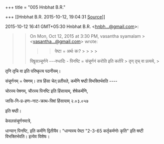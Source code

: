 +++
title = "005 Hnbhat B.R."

+++
[[Hnbhat B.R.	2015-10-12, 19:04:31 [Source](https://groups.google.com/g/samskrita/c/4doSQpdQgFw)]]



2015-10-12 16:41 GMT+05:30 Hnbhat B.R. \<[hnbh...@gmail.com]()\>:  

> 
> >   
> > 
> >   
> > 
> > On Mon, Oct 12, 2015 at 3:30 PM, vasantha syamalam > \<[vasantha...@gmail.com]()\> wrote:  
> > > 
> > > > पेष्टा = अर्थः कः? > > > > 
> > > > 
> > > >   
> > > > 
> > 
> >   
> > 
> > 
> > पिषॢसञ्चूर्णने ---रुधादिः - पिनष्टि = संचूर्णनं करोति इति कर्तरि > तृन् तृच् वा प्रत्यये, >
> 
> > 
> > 
> > 

  

तृनि तृचि वा इति परिष्कृत्य पठनीयम्।

  

संचूर्णनम् = पेषणम्। तत्र हिंसा चेत् प्रतीयते, कर्मणि षष्ठी विभक्तिर्भवति ----

  

चोरस्य पेषणम्, चौरस्य पिनष्टि इति हिंसायाम्, शेषेकर्मणि,

जासि-नि-प्र-हणः-नाट-क्राथ-पिषां हिंसायाम् २.०३.०५७  

इति षष्ठी।

  

केवलसंचूर्णनमात्रे,

  

धान्यान् पिनष्टि, इति कर्मणि द्वितीयैव। "धान्यस्य पेष्टा "2-3-65 कर्तृकर्मणोः कृति" इति षष्टी विभक्तिर्भवति। इत्येव विशेषः।

  

  

  

  

